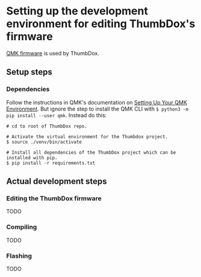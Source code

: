 # Setting up the development environment for editing ThumbDox's firmware

[QMK firmware](https://qmk.fm/) is used by ThumbDox.

## Setup steps

### Dependencies

Follow the instructions in QMK's documentation on [Setting Up Your QMK Environment](https://docs.qmk.fm/newbs_getting_started).  But ignore the step to install the QMK CLI with `$ python3 -m pip install --user qmk`.  Instead do this:

```
# cd to root of ThumbDox repo.

# Activate the virtual environment for the Thumbdox project.
$ source ./venv/bin/activate

# Install all dependencies of the ThumbDox project which can be installed with pip.
$ pip install -r requirements.txt
```

## Actual development steps

### Editing the ThumbDox firmware

TODO

### Compiling

TODO

### Flashing

TODO
